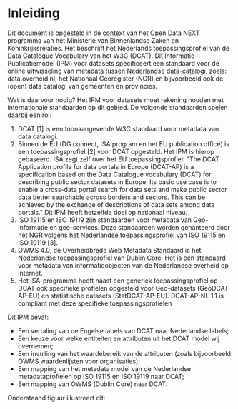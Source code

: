 # Inleiding

Dit document is opgesteld in de context van het Open Data NEXT programma van het Ministerie van Binnenlandse Zaken en Koninkrijksrelaties. Het beschrijft het Nederlands toepassingsprofiel van de Data Catalogue Vocabulary van het W3C (DCAT). Dit Informatie Publicatiemodel (IPM) voor datasets specificeert een standaard voor de online uitwisseling van metadata tussen Nederlandse data-catalogi, zoals: data.overheid.nl, het Nationaal Georegister (NGR) en bijvoorbeeld ook de (open) data catalogi van gemeenten en provincies.

Wat is daarvoor nodig?
Het IPM voor datasets moet rekening houden met internationale standaarden op dit gebied. De volgende standaarden spelen daarbij een rol:

1. DCAT [1] is een toonaangevende W3C standaard voor metadata van data catalogi. 
1. Binnen de EU (DG connect, ISA program en het EU publication office) is een toepassingsprofiel [2] voor DCAT opgesteld. Het IPM is hierop gebaseerd. ISA zegt zelf over het EU toepassingsprofiel: "The DCAT Application profile for data portals in Europe (DCAT-AP) is a specification based on the Data Catalogue vocabulary (DCAT) for describing public sector datasets in Europe. Its basic use case is to enable a cross-data portal search for data sets and make public sector data better searchable across borders and sectors. This can be achieved by the exchange of descriptions of data sets among data portals." Dit IPM heeft hetzelfde doel op nationaal niveau.
1. ISO 19115 en ISO 19119 zijn standaarden voor metadata van Geo-informatie en geo-services. Deze standaarden worden gehanteerd door het NGR volgens het Nederlandse toepassingsprofiel van ISO 19115 en ISO 19119 [3].
1. OWMS 4.0, de Overheidbrede Web Metadata Standaard is het Nederlandse toepassingsprofiel van Dublin Core. Het is een standaard voor metadata van informatieobjecten van de Nederlandse overheid op internet.
1. Het ISA-programma heeft naast een generiek toepassingsprofiel op DCAT ook specifieke profielen opgesteld voor Geo-datasets (GeoDCAT-AP-EU) en statistische datasets (StatDCAT-AP-EU). DCAT-AP-NL 1.1 is compliant met deze specifieke toepassingsprofielen 

Dit IPM bevat:

- Een vertaling van de Engelse labels van DCAT naar Nederlandse labels;
- Een keuze voor welke entiteiten en attributen uit  het DCAT model wij overnemen;
- Een invulling van het waardebereik van de attributen (zoals bijvoorbeeld OWMS waardenlijsten voor organisaties);
- Een mapping van het metadata model van de Nederlandse metadataprofielen op ISO 19115 en ISO 19119 naar DCAT;
- Een mapping van OWMS (Dublin Core) naar DCAT.

Onderstaand figuur illustreert dit:
